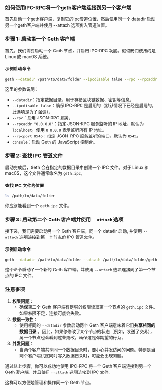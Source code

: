 ### 如何使用IPC-RPC将一个geth客户端连接到另一个客户端

首先启动一个geth客户端，复制它的ipc管道位置，然后使用同一个 datadir 启动另一个geth客户端并使用 --attach 选项传入管道位置。

### 步骤 1: 启动第一个 Geth 客户端

首先，我们需要启动一个 Geth 节点，并启用 IPC-RPC 功能。假设我们使用的是 Linux 或 macOS 系统。

#### 示例启动命令

```sh
geth --datadir /path/to/data/folder --ipcdisable false --rpc --rpcaddr "0.0.0.0" --rpcport 8545 console
```

这里的参数说明：

- `--datadir`：指定数据目录，用于存储区块链数据、密钥等信息。
- `--ipcdisable false`：确保 IPC-RPC 是启用的（默认情况下已经是启用的，此选项是为了强调）。
- `--rpc`：启用 JSON-RPC 服务。
- `--rpcaddr "0.0.0.0"`：指定 JSON-RPC 服务监听的 IP 地址，默认为 `localhost`。使用 `0.0.0.0` 表示监听所有 IP 地址。
- `--rpcport 8545`：指定 JSON-RPC 服务监听的端口，默认为 `8545`。
- `console`：启动 Geth 的 JavaScript 控制台。

### 步骤 2: 查找 IPC 管道文件

启动完成后，Geth 会在指定的数据目录中创建一个 IPC 文件。对于 Linux 和 macOS，这个文件通常命名为 `geth.ipc`。

#### 查找 IPC 文件的位置

```sh
ls /path/to/data/folder
```

你应该能看到一个 `geth.ipc` 文件。

### 步骤 3: 启动第二个 Geth 客户端并使用 `--attach` 选项

接下来，我们需要启动另一个 Geth 客户端，同一个 datadir 启动, 并使用 `--attach` 选项连接到第一个节点的 IPC 管道文件。

#### 示例启动命令

```sh
geth --datadir /path/to/data/folder --attach /path/to/data/folder/geth.ipc console
```

这个命令启动了一个新的 Geth 客户端，并使用 `--attach` 选项连接到了第一个节点的 IPC 文件。

### 注意事项

1. **权限问题**：
    - 确保第二个 Geth 客户端有足够的权限读取第一个节点的 `geth.ipc` 文件。如果权限不足，连接可能会失败。
2. **数据一致性**：
    - 使用相同的 `--datadir` 参数启动两个 Geth 客户端意味着它们**共享相同的数据目录**
      。因此，如果你修改了某个节点的状态（例如，发送了交易），另一个节点也会看到这些更改。确保这是你期望的行为。
3. **并发问题**：
    - 当两个客户端共享同一个数据目录时，要小心并发访问的问题。特别是当两个客户端试图同时写入数据目录时，可能会出现问题。

通过以上步骤，你可以成功地使用 IPC-RPC 将一个 Geth 客户端连接到另一个 Geth 客户端，并且使用 `--attach` 选项连接到 IPC 文件。

这样可以方便地管理和操作同一个 Geth 节点。